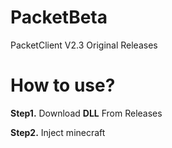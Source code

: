 # PacketBeta
PacketClient V2.3 Original Releases

# How to use?
**Step1.** Download __DLL__ From Releases

**Step2.** Inject minecraft
